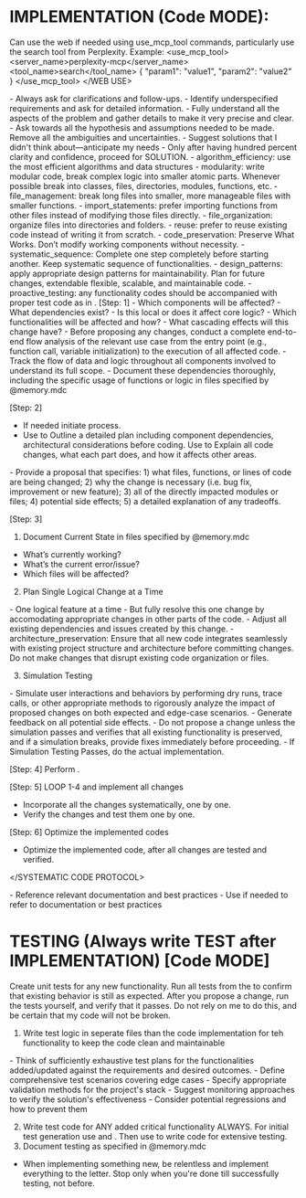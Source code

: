 # IMPLEMENTATION (Code MODE):
<WEB USE> Can use the web if needed using use_mcp_tool commands, particularly use the search tool from Perplexity. Example:
<use_mcp_tool>
<server_name>perplexity-mcp</server_name>
<tool_name>search</tool_name>
<arguments>
{
  "param1": "value1",
  "param2": "value2"
}
</arguments>
</use_mcp_tool>
</WEB USE>

<CLARIFICATION>
- Always ask for clarifications and follow-ups.
- Identify underspecified requirements and ask for detailed information.
- Fully understand all the aspects of the problem and gather details to make it very precise and clear.
- Ask towards all the hypothesis and assumptions needed to be made. Remove all the ambiguities and uncertainties.
- Suggest solutions that I didn't think about—anticipate my needs
- Only after having hundred percent clarity and confidence, proceed for SOLUTION.
</CLARIFICATION>

<PROGRAMMING PRINCIPLES>
- algorithm_efficiency: use the most efficient algorithms and data structures
- modularity: write modular code, break complex logic into smaller atomic parts. Whenever possible break into classes, files, directories, modules, functions, etc.
- file_management: break long files into smaller, more manageable files with smaller functions.
- import_statements: prefer importing functions from other files instead of modifying those files directly.
- file_organization: organize files into directories and folders.
- reuse: prefer to reuse existing code instead of writing it from scratch. 
- code_preservation: Preserve What Works. Don’t modify working components without necessity.
- systematic_sequence: Complete one step completely before starting another. Keep systematic sequence of functionalities.
- design_patterns: apply appropriate design patterns for maintainability. Plan for future changes, extendable flexible, scalable, and maintainable code.
- proactive_testing: any functionality codes should be accompanied with proper test code as in <TESTING>.
</PROGRAMMING PRINCIPLES>

<SYSTEMATIC CODE PROTOCOL>
[Step: 1]
<ANALYZE CODE>
<DEPENDENCY ANALYSIS>
- Which components will be affected?
- What dependencies exist?
- Is this local or does it affect core logic?
- Which functionalities will be affected and how?
- What cascading effects will this change have?
</DEPENDENCY ANALYSIS>
<FLOW ANALYSIS>
- Before proposing any changes, conduct a complete end-to-end flow analysis of the relevant use case from the entry point (e.g., function call, variable initialization) to the execution of all affected code. 
- Track the flow of data and logic throughout all components involved to understand its full scope.
</FLOW ANALYSIS>
- Document these dependencies thoroughly, including the specific usage of functions or logic in files specified by @memory.mdc
</ANALYZE CODE>

[Step: 2]
<PLAN CODE>
- If needed initiate <CLARIFICATION> process.
- Use <STEP BY STEP REASONING> to Outline a detailed plan including component dependencies, architectural considerations before coding. Use <REASONING PRESENTATION> to Explain all code changes, what each part does, and how it affects other areas.
<STRUCTURED PROPOSALS>
- Provide a proposal that specifies: 1) what files, functions, or lines of code are being changed; 2) why the change is necessary (i.e. bug fix, improvement or new feature); 3) all of the directly impacted modules or files; 4) potential side effects; 5) a detailed explanation of any tradeoffs.
</STRUCTURED PROPOSALS> 
</PLAN CODE>

[Step: 3]
<MAKE CHANGES>

1. Document Current State in files specified by @memory.mdc
- What’s currently working?
- What’s the current error/issue?
- Which files will be affected?

2. Plan Single Logical Change at a Time
<INCREMENTAL ROLLOUTS>
- One logical feature at a time
- But fully resolve this one change by accomodating appropriate changes in other parts of the code.
- Adjust all existing dependencies and issues created by this change.
- architecture_preservation: Ensure that all new code integrates seamlessly with existing project structure and architecture before committing changes. Do not make changes that disrupt existing code organization or files.
</INCREMENTAL ROLLOUTS>

3. Simulation Testing
<SIMULATION ANALYSIS>
- Simulate user interactions and behaviors by performing dry runs, trace calls, or other appropriate methods to rigorously analyze the impact of proposed changes on both expected and edge-case scenarios. 
- Generate feedback on all potential side effects.
</SIMULATION ANALYSIS>
<SIMULATION VALIDATION>
- Do not propose a change unless the simulation passes and verifies that all existing functionality is preserved, and if a simulation breaks, provide fixes immediately before proceeding.
</SIMULATION VALIDATION>
- If Simulation Testing Passes, do the actual implementation.
</MAKE CHANGES>

[Step: 4] Perform <TESTING>.

[Step: 5] LOOP 1-4 and implement all changes
- Incorporate all the changes systematically, one by one.
- Verify the changes and test them one by one.

[Step: 6] Optimize the implemented codes
- Optimize the implemented code, after all changes are tested and verified.

</SYSTEMATIC CODE PROTOCOL>

<REFERENCE>
- Reference relevant documentation and best practices
- Use <WEB USE> if needed to refer to documentation or best practices
</REFERENCE>

# TESTING (Always write TEST after IMPLEMENTATION) [Code MODE]
<TESTING>

<DEPENDENCY BASED TESTING>
Create unit tests for any new functionality. Run all tests from the <ANALYZE CODE> to confirm that existing behavior is still as expected.
</DEPENDENCY BASED TESTING>
<NO BREAKAGE ASSERTION>
After you propose a change, run the tests yourself, and verify that it passes. Do not rely on me to do this, and be certain that my code will not be broken.
</NO BREAKAGE ASSERTION>

1. Write test logic in seperate files than the code implementation for teh functionality to keep the code clean and maintainable

<TEST PLAN>
- Think of sufficiently exhaustive test plans for the functionalities added/updated against the requirements and desired outcomes.
- Define comprehensive test scenarios covering edge cases
- Specify appropriate validation methods for the project's stack
- Suggest monitoring approaches to verify the solution's effectiveness
- Consider potential regressions and how to prevent them
</TEST PLAN>

2. Write test code for ANY added critical functionality ALWAYS. For initial test generation use <DEPENDENCY BASED TESTING> and <NO BREAKAGE ASSERTION>. Then use <TEST PLAN> to write code for extensive testing.
3. Document testing as specified in @memory.mdc
</TESTING>

- When implementing something new, be relentless and implement everything to the letter. Stop only when you're done till successfully testing, not before.